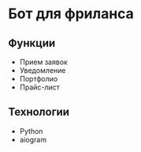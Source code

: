 # Бот для фриланса

## Функции

- Прием заявок
- Уведомление
- Портфолио
- Прайс-лист

## Технологии

- Python
- aiogram
